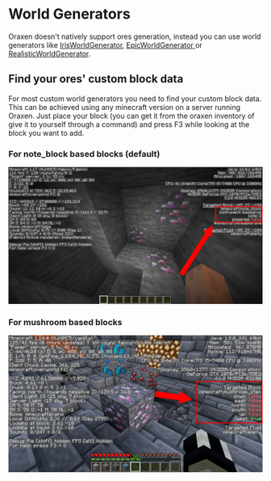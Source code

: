 # World Generators

Oraxen doesn't natively support ores generation, instead you can use world generators like [IrisWorldGenerator](iris-world-generator.md), [EpicWorldGenerator ](https://www.spigotmc.org/resources/epicworldgenerator-1-14-1-15-2-support-all-update-aquatic-features.8067/)or [RealisticWorldGenerator](https://www.spigotmc.org/resources/realisticworldgenerator-1-8-8-1-16-x.15905/). 

## Find your ores' custom block data

For most custom world generators you need to find your custom block data. This can be achieved using any minecraft version on a server running Oraxen. Just place your block \(you can get it from the oraxen inventory of give it to yourself through a command\) and press F3 while looking at the block you want to add.

### For note\_block based blocks \(default\)

![A noteblock based custom block](../../.gitbook/assets/image%20%282%29.png)

### For mushroom based blocks

![A mushroom based custom block](../../.gitbook/assets/amethyst.png)



